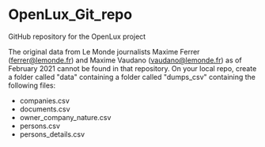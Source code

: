 # OpenLux_Git_repo
GitHub repository for the OpenLux project

The original data from Le Monde journalists Maxime Ferrer (ferrer@lemonde.fr) and Maxime Vaudano (vaudano@lemonde.fr) as of February 2021 cannot be found in that repository.
On your local repo, create a folder called "data" containing a folder called "dumps_csv" containing the following files:

- companies.csv
- documents.csv
- owner_company_nature.csv
- persons.csv
- persons_details.csv
